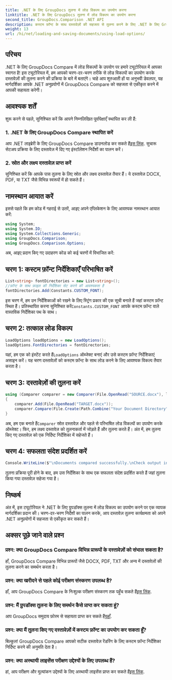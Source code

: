 ```yaml
---
title: .NET के लिए GroupDocs तुलना में लोड विकल्प का उपयोग करना
linktitle: .NET के लिए GroupDocs तुलना में लोड विकल्प का उपयोग करना
second_title: GroupDocs.Comparison .NET API
description: कस्टम फ़ॉन्ट के साथ दस्तावेज़ों की सहजता से तुलना करने के लिए .NET के लिए GroupDocs Compare में लोड विकल्पों का उपयोग करना सीखें।
weight: 13
url: /hi/net/loading-and-saving-documents/using-load-options/
---
```

## परिचय
.NET के लिए GroupDocs Compare में लोड विकल्पों के उपयोग पर हमारे ट्यूटोरियल में आपका स्वागत है! इस ट्यूटोरियल में, हम आपको चरण-दर-चरण तरीके से लोड विकल्पों का उपयोग करके दस्तावेज़ों की तुलना करने की प्रक्रिया के बारे में बताएंगे। चाहे आप शुरुआती हों या अनुभवी डेवलपर, यह मार्गदर्शिका आपके .NET अनुप्रयोगों में GroupDocs Compare को सहजता से एकीकृत करने में आपकी सहायता करेगी।
## आवश्यक शर्तें
शुरू करने से पहले, सुनिश्चित करें कि आपने निम्नलिखित पूर्वापेक्षाएँ स्थापित कर ली हैं:
### 1. .NET के लिए GroupDocs Compare स्थापित करें
 आप .NET लाइब्रेरी के लिए GroupDocs Compare डाउनलोड कर सकते हैं[इस लिंक](https://releases.groupdocs.com/comparison/net/). सुचारू सेटअप प्रक्रिया के लिए दस्तावेज़ में दिए गए इंस्टॉलेशन निर्देशों का पालन करें।
### 2. स्रोत और लक्ष्य दस्तावेज़ प्राप्त करें
सुनिश्चित करें कि आपके पास तुलना के लिए स्रोत और लक्ष्य दस्तावेज़ तैयार हैं। ये दस्तावेज़ DOCX, PDF, या TXT जैसे विभिन्न स्वरूपों में हो सकते हैं।
## नामस्थान आयात करें
इससे पहले कि हम कोड में गहराई से उतरें, आइए अपने एप्लिकेशन के लिए आवश्यक नामस्थान आयात करें:
```csharp
using System;
using System.IO;
using System.Collections.Generic;
using GroupDocs.Comparison;
using GroupDocs.Comparison.Options;
```
अब, आइए प्रदान किए गए उदाहरण कोड को कई चरणों में विभाजित करें:
## चरण 1: कस्टम फ़ॉन्ट निर्देशिकाएँ परिभाषित करें
```csharp
List<string> fontDirectories = new List<string>();
//फ़ॉन्ट के साथ फ़ाइल की निर्देशिका सेट करने की आवश्यकता है
fontDirectories.Add(Constants.CUSTOM_FONT);
```
 इस चरण में, हम उन निर्देशिकाओं को रखने के लिए स्ट्रिंग प्रकार की एक सूची बनाते हैं जहां कस्टम फ़ॉन्ट स्थित हैं। प्रतिस्थापित करना सुनिश्चित करें`Constants.CUSTOM_FONT` आपके कस्टम फ़ॉन्ट वाले वास्तविक निर्देशिका पथ के साथ।
## चरण 2: तत्काल लोड विकल्प
```csharp
LoadOptions loadOptions = new LoadOptions();
loadOptions.FontDirectories = fontDirectories;
```
 यहां, हम एक को इंस्टेंट करते हैं`LoadOptions` ऑब्जेक्ट बनाएं और उसे कस्टम फ़ॉन्ट निर्देशिकाएं असाइन करें। यह चरण दस्तावेज़ों को कस्टम फ़ॉन्ट के साथ लोड करने के लिए आवश्यक विकल्प तैयार करता है।
## चरण 3: दस्तावेज़ों की तुलना करें
```csharp
using (Comparer comparer = new Comparer(File.OpenRead("SOURCE.docx"), loadOptions))
{
    comparer.Add(File.OpenRead("TARGET.docx"));
    comparer.Compare(File.Create(Path.Combine("Your Document Directory", "RESULT.docx")));
}
```
 अब, हम एक बनाते हैं`Comparer` स्रोत दस्तावेज़ और पहले से परिभाषित लोड विकल्पों का उपयोग करके ऑब्जेक्ट। फिर, हम लक्ष्य दस्तावेज़ को तुलनाकर्ता में जोड़ते हैं और तुलना करते हैं। अंत में, हम तुलना किए गए दस्तावेज़ को एक निर्दिष्ट निर्देशिका में सहेजते हैं।
## चरण 4: सफलता संदेश प्रदर्शित करें
```csharp
Console.WriteLine($"\nDocuments compared successfully.\nCheck output in {Directory.GetCurrentDirectory()}.");
```
तुलना प्रक्रिया पूरी होने के बाद, हम उस निर्देशिका के साथ एक सफलता संदेश प्रदर्शित करते हैं जहां तुलना किया गया दस्तावेज़ सहेजा गया है।
## निष्कर्ष
अंत में, इस ट्यूटोरियल ने .NET के लिए ग्रुपडॉक्स तुलना में लोड विकल्प का उपयोग करने पर एक व्यापक मार्गदर्शिका प्रदान की। चरण-दर-चरण निर्देशों का पालन करके, आप दस्तावेज़ तुलना कार्यक्षमता को अपने .NET अनुप्रयोगों में सहजता से एकीकृत कर सकते हैं।
## अक्सर पूछे जाने वाले प्रश्न
### प्रश्न: क्या GroupDocs Compare विभिन्न प्रारूपों के दस्तावेज़ों को संभाल सकता है?
हाँ, GroupDocs Compare विभिन्न प्रारूपों जैसे DOCX, PDF, TXT और अन्य में दस्तावेज़ों की तुलना करने का समर्थन करता है।
### प्रश्न: क्या खरीदने से पहले कोई परीक्षण संस्करण उपलब्ध है?
 हाँ, आप GroupDocs Compare के निःशुल्क परीक्षण संस्करण तक पहुँच सकते हैं[इस लिंक](https://releases.groupdocs.com/).
### प्रश्न: मैं ग्रुपडॉक्स तुलना के लिए समर्थन कैसे प्राप्त कर सकता हूं?
 आप GroupDocs समुदाय फ़ोरम से सहायता प्राप्त कर सकते हैं[यहाँ](https://forum.groupdocs.com/c/comparison/12).
### प्रश्न: क्या मैं तुलना किए गए दस्तावेज़ों में कस्टम फ़ॉन्ट का उपयोग कर सकता हूँ?
बिल्कुल! GroupDocs Compare आपको सटीक दस्तावेज़ रेंडरिंग के लिए कस्टम फ़ॉन्ट निर्देशिका निर्दिष्ट करने की अनुमति देता है।
### प्रश्न: क्या अस्थायी लाइसेंस परीक्षण उद्देश्यों के लिए उपलब्ध हैं?
हां, आप परीक्षण और मूल्यांकन उद्देश्यों के लिए अस्थायी लाइसेंस प्राप्त कर सकते हैं[इस लिंक](https://purchase.groupdocs.com/temporary-license/).